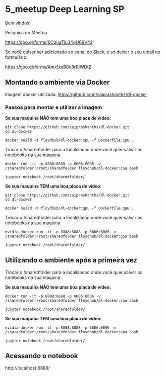# 5_meetup Deep Learning SP

Bem vindos!

Pesquisa do Meetup

https://goo.gl/forms/6CqugTiu34qU68V42

Se você quiser ser adicionado ao canal do Slack, é só deixar o seu email no formulário:

https://goo.gl/forms/Amx1xyB0u8rRlWDt2

## Montando o ambiente via Docker

Imagem docker utilizada: https://github.com/saiprashanths/dl-docker

### Passos para montar e utilizar a imagem

**Se sua maquina NÃO tem uma boa placa de vídeo:**

```
git clone https://github.com/saiprashanths/dl-docker.git
cd dl-docker

docker build -t floydhub/dl-docker:cpu -f Dockerfile.cpu .
```

Trocar o /sharedfolder para a localizacao onde você quer salvar os notebooks na sua maquina

```
docker run -it -p 8888:8888 -p 6006:6006 -v /sharedfolder:/root/sharedfolder floydhub/dl-docker:cpu bash

jupyter notebook /root/sharedfolder/
```

**Se sua maquina TEM uma boa placa de vídeo:**

```
git clone https://github.com/saiprashanths/dl-docker.git
cd dl-docker

docker build -t floydhub/dl-docker:gpu -f Dockerfile.gpu .
```

Trocar o /sharedfolder para a localizacao onde você quer salvar os notebooks na sua maquina

```
nvidia-docker run -it -p 8888:8888 -p 6006:6006 -v /sharedfolder:/root/sharedfolder floydhub/dl-docker:gpu bash

jupyter notebook /root/sharedfolder/
```

## Utilizando o ambiente após a primeira vez

Trocar o /sharedfolder para a localizacao onde você quer salvar os notebooks na sua maquina

**Se sua maquina NÃO tem uma boa placa de vídeo:**

```
docker run -it -p 8888:8888 -p 6006:6006 -v /sharedfolder:/root/sharedfolder floydhub/dl-docker:cpu bash

jupyter notebook /root/sharedfolder/
```

**Se sua maquina TEM uma boa placa de vídeo:**

```
nvidia-docker run -it -p 8888:8888 -p 6006:6006 -v /sharedfolder:/root/sharedfolder floydhub/dl-docker:gpu bash

jupyter notebook /root/sharedfolder/
```

## Acessando o notebook

http://localhost:8888/
